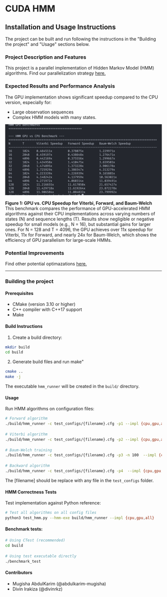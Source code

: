 # CUDA HMM

## Installation and Usage Instructions
The project can be built and run following the instructions in the "Building the project" and "Usage" sections below.

### Project Description and Features
This project is a parallel implementation of Hidden Markov Model (HMM) algorithms. Find our parallelization strategy [here.](https://docs.google.com/document/d/1zd5hZewnfNOuB6ldeuOxLj-NUDal9cU6siH8P-q5ZBU/edit?usp=sharing)


### Expected Results and Performance Analysis
The GPU implementation shows significant speedup compared to the CPU version, especially for:
- Large observation sequences
- Complex HMM models with many states.

![Benchmark tests.](https://github.com/divinrkz/cuda-hmm/blob/main/results/benchmark.png?raw=true)

**Figure 1: GPU vs. CPU Speedup for Viterbi, Forward, and Baum-Welch**
This benchmark compares the performance of GPU-accelerated HMM algorithms against their CPU implementations across varying numbers of states (N) and sequence lengths (T). Results show negligible or negative speedup for small models (e.g., N = 16), but substantial gains for larger ones. For N = 128 and T = 4096, the GPU achieves over 11x speedup for Viterbi, 11x for Forward, and nearly 24x for Baum-Welch, which shows the efficiency of GPU parallelism for large-scale HMMs.


### Potential Improvements
Find other potential optimazations [here.](https://docs.google.com/document/d/1zd5hZewnfNOuB6ldeuOxLj-NUDal9cU6siH8P-q5ZBU/edit?usp=sharing)

----------------------
### Building the project
#### Prerequisites
- CMake (version 3.10 or higher)
- C++ compiler with C++17 support
- Make 

#### Build Instructions
1. Create a build directory:
```bash
mkdir build
cd build
```
2. Generate build files and run make"
```bash
cmake ..
make -j
```
The executable `hmm_runner` will be created in the `build/` directory.

#### Usage
Run HMM algorithms on configuration files:

```bash
# Forward algorithm
./build/hmm_runner -c test_configs/{filename}.cfg -p1 --impl {cpu,gpu,all}

# Viterbi algorithm  
./build/hmm_runner -c test_configs/{filename}.cfg -p2 --impl {cpu,gpu,all}

# Baum-Welch training
./build/hmm_runner -c test_configs/{filename}.cfg -p3 -n 100  --impl {cpu,gpu,all}

# Backward algorithm
./build/hmm_runner -c test_configs/{filename}.cfg -p4  --impl {cpu,gpu,all}
```
The [filename] should be replace with any file in the `test_configs` folder.

#### HMM Correctness Tests
Test implementation against Python reference:

```bash
# Test all algorithms on all config files
python3 test_hmm.py --hmm-exe build/hmm_runner --impl {cpu,gpu,all}
```

#### Benchmark tests:
```bash
# Using CTest (recommended)
cd build

# Using test executable directly
./benchmark_test 
```

#### Contributors
- Mugisha AbdulKarim (@abdulkarim-mugisha)
- Divin Irakiza (@divinrkz)